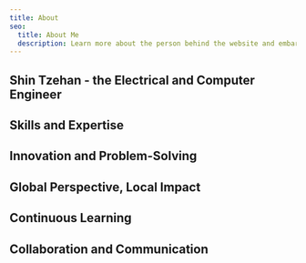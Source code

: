 ```yaml
---
title: About
seo:
  title: About Me
  description: Learn more about the person behind the website and embark on a journey of inspiration and shared experiences.
---
```


## Shin Tzehan - the Electrical and Computer Engineer

## Skills and Expertise



## Innovation and Problem-Solving

## Global Perspective, Local Impact

## Continuous Learning

## Collaboration and Communication